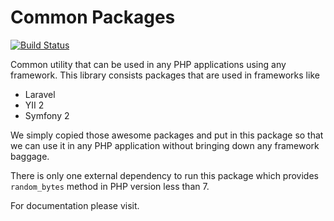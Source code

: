 # Common Packages 

[![Build Status](https://travis-ci.org/nicholasnet/common.svg)](https://travis-ci.org/nicholasnet/common)

Common utility that can be used in any PHP applications using any framework. This library consists packages that are used in frameworks like
 * Laravel
 * YII 2
 * Symfony 2
 
 We simply copied those awesome packages and put in this package so that we can use it in any PHP application without bringing down any framework baggage.
 
 There is only one external dependency to run this package which provides `random_bytes` method in PHP version less than 7.

For documentation please visit.